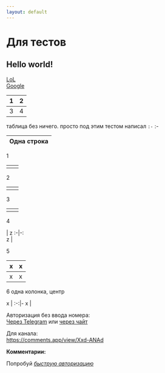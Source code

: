 ```yaml
---
layout: default
---
```


# Для тестов
## Hello world!
[LoL](/beta)  
[Google](http://google.com)

1 | 2
:-|-:
3 | 4

таблица без ничего. просто под этим тестом написал `:-`
:-


|Одна строка|  
|:-:|

1

|  |  |
|:-|-:|
|  |  |

2   

| | |
|:-|-:|
| | |

3   

|||
|:-|-:|
|||

4  

  | z 
:-|-:  
 z |  

5  

x |x
:-|-
x |x

6  одна колонка, центр

x |
:-:|-
x |


Авторизация без ввода номера:  
[Через Telegram](tg://resolve?domain=feelmus&post=33) или [через чайт](https://t.me/feelmus/33)  

Для канала:  
<https://comments.app/view/Xxd-ANAd>  


**Комментарии:**
<script async src="https://comments.app/js/widget.js?2" data-comments-app-website="zuRUPyyL" data-limit="5"></script>  
Попробуй  [*быструю авторизацию*](tg://resolve?domain=feelmus&post=33)
